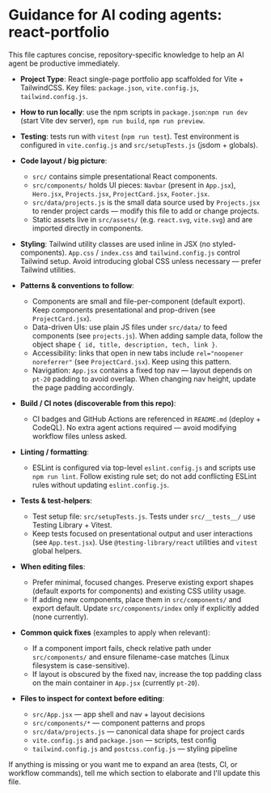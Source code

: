 <!-- GitHub Copilot instructions for AI coding agents working on this repo -->

# Guidance for AI coding agents: react-portfolio

This file captures concise, repository-specific knowledge to help an AI agent be productive immediately.

- **Project Type**: React single-page portfolio app scaffolded for Vite + TailwindCSS. Key files: `package.json`, `vite.config.js`, `tailwind.config.js`.
- **How to run locally**: use the npm scripts in `package.json`:`npm run dev` (start Vite dev server), `npm run build`, `npm run preview`.

- **Testing**: tests run with `vitest` (`npm run test`). Test environment is configured in `vite.config.js` and `src/setupTests.js` (jsdom + globals).

- **Code layout / big picture**:
  - `src/` contains simple presentational React components.
  - `src/components/` holds UI pieces: `Navbar` (present in `App.jsx`), `Hero.jsx`, `Projects.jsx`, `ProjectCard.jsx`, `Footer.jsx`.
  - `src/data/projects.js` is the small data source used by `Projects.jsx` to render project cards — modify this file to add or change projects.
  - Static assets live in `src/assets/` (e.g. `react.svg`, `vite.svg`) and are imported directly in components.

- **Styling**: Tailwind utility classes are used inline in JSX (no styled-components). `App.css` / `index.css` and `tailwind.config.js` control Tailwind setup. Avoid introducing global CSS unless necessary — prefer Tailwind utilities.

- **Patterns & conventions to follow**:
  - Components are small and file-per-component (default export). Keep components presentational and prop-driven (see `ProjectCard.jsx`).
  - Data-driven UIs: use plain JS files under `src/data/` to feed components (see `projects.js`). When adding sample data, follow the object shape `{ id, title, description, tech, link }`.
  - Accessibility: links that open in new tabs include `rel="noopener noreferrer"` (see `ProjectCard.jsx`). Keep using this pattern.
  - Navigation: `App.jsx` contains a fixed top nav — layout depends on `pt-20` padding to avoid overlap. When changing nav height, update the page padding accordingly.

- **Build / CI notes (discoverable from this repo)**:
  - CI badges and GitHub Actions are referenced in `README.md` (deploy + CodeQL). No extra agent actions required — avoid modifying workflow files unless asked.

- **Linting / formatting**:
  - ESLint is configured via top-level `eslint.config.js` and scripts use `npm run lint`. Follow existing rule set; do not add conflicting ESLint rules without updating `eslint.config.js`.

- **Tests & test-helpers**:
  - Test setup file: `src/setupTests.js`. Tests under `src/__tests__/` use Testing Library + Vitest.
  - Keep tests focused on presentational output and user interactions (see `App.test.jsx`). Use `@testing-library/react` utilities and `vitest` global helpers.

- **When editing files**:
  - Prefer minimal, focused changes. Preserve existing export shapes (default exports for components) and existing CSS utility usage.
  - If adding new components, place them in `src/components/` and export default. Update `src/components/index` only if explicitly added (none currently).

- **Common quick fixes** (examples to apply when relevant):
  - If a component import fails, check relative path under `src/components/` and ensure filename-case matches (Linux filesystem is case-sensitive).
  - If layout is obscured by the fixed nav, increase the top padding class on the main container in `App.jsx` (currently `pt-20`).

- **Files to inspect for context before editing**:
  - `src/App.jsx` — app shell and nav + layout decisions
  - `src/components/*` — component patterns and props
  - `src/data/projects.js` — canonical data shape for project cards
  - `vite.config.js` and `package.json` — scripts, test config
  - `tailwind.config.js` and `postcss.config.js` — styling pipeline

If anything is missing or you want me to expand an area (tests, CI, or workflow commands), tell me which section to elaborate and I'll update this file.
